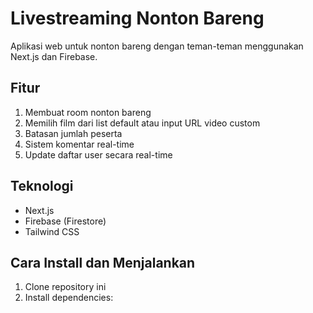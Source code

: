 # Livestreaming Nonton Bareng

Aplikasi web untuk nonton bareng dengan teman-teman menggunakan Next.js dan Firebase.

## Fitur

1. Membuat room nonton bareng
2. Memilih film dari list default atau input URL video custom
3. Batasan jumlah peserta
4. Sistem komentar real-time
5. Update daftar user secara real-time

## Teknologi

- Next.js
- Firebase (Firestore)
- Tailwind CSS

## Cara Install dan Menjalankan

1. Clone repository ini
2. Install dependencies:
